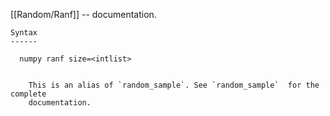 [[Random/Ranf]] --     documentation.

~~~
Syntax
------

  numpy ranf size=<intlist>


    This is an alias of `random_sample`. See `random_sample`  for the complete
    documentation.
~~~
